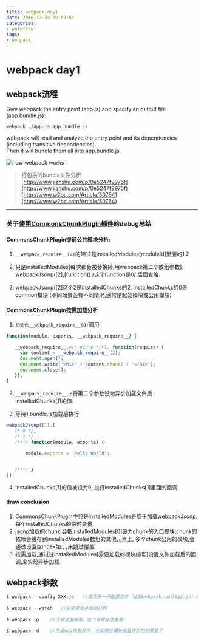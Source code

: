 ```yaml
---
title: webpack-day1
date: 2016-12-24 19:09:51
categories:
- workflow
tags:
- webpack
---
```

# webpack day1
## webpack流程

Give webpack the entry point (app.js) and specify an output file (app.bundle.js):

`webpack ./app.js app.bundle.js`

webpack will read and analyze the entry point and its dependencies (including transitive dependencies).   
Then it will bundle them all into app.bundle.js.
<!--more-->

![how webpack works](https://dtinth.github.io/webpack-docs-images/usage/how-it-works.png?imageView/0/w/720)

> 打包后的bundle文件分析  
> [http://www.jianshu.com/p/0e5247f9975f](http://www.jianshu.com/p/0e5247f9975f)  
> [http://www.w2bc.com/Article/50764](http://www.w2bc.com/Article/50764)

---

### 关于[使用CommonsChunkPlugin插件](https://segmentfault.com/a/1190000006814420#articleHeader5)的debug总结

#### CommonsChunkPlugin提前公共模块分析:

 1. `__webpack_require__(2)`的1和2是installedModules[moduleId]里面的1,2

 2. 只是installedModules[每次都会被替换掉,用webpack第二个数组参数]. webpackJsonp([2],[function() /这个function是0/ 后面省略

 3. webpackJsonp([2]这个2是installedChunks的2, installedChunks的0是common模块 (不同场景会有不同情况,通常是起始模块或公用模块)

#### CommonsChunkPlugin按需加载分析

 1. `初始化__webpack_require__(0)`调用
 ```js
 function(module, exports, __webpack_require__) {

	__webpack_require__.e/* nsure */(1, function(require) {
	  var content = __webpack_require__(2);
	  document.open();
	  document.write('<h1>' + content.chunk2 + '</h1>');
	  document.close();
	});
 }
 ```

 2. `__webpack_require__.e`将第二个参数设为异步加载文件后installedChunks[1]的值.

 3. 等待1.bundle.js加载后执行
 ```js
 webpackJsonp([1],[
    /* 0 */,
    /* 1 */
    /***/ function(module, exports) {

        module.exports = 'Hello World';


    /***/ }
]);
```
4. installedChunks[1]的值被设为0, 执行installedChunks[1]里面的回调

#### draw conclusion
 1. CommonsChunkPlugin中只是installedModules是用于加载webpackJsonp,每个installedChunks的临时变量.
 2. jsonp加载的chunk,会把installedModules[0]设为chunk的入口模块,chunk的依赖会缓存到installedModules数组的其他元素上,
 多个chunk公用的模块,会通过设置空index如:`,,`来跳过覆盖.
 3. 按需加载,通过往installedModules[需要加载的模块编号]设置文件加载后的回调,来实现异步加载.

## webpack参数

```js
$ webpack --config XXX.js   //使用另一份配置文件（比如webpack.config2.js）来打包
 
$ webpack --watch   //监听变动并自动打包
 
$ webpack -p    //压缩混淆脚本，这个非常非常重要！
 
$ webpack -d    //生成map映射文件，告知哪些模块被最终打包到哪里了
```